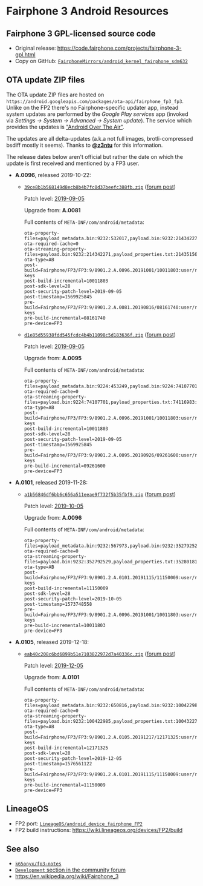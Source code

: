 # Fairphone 3 Android Resources

## Fairphone 3 GPL-licensed source code

- Original release: https://code.fairphone.com/projects/fairphone-3-gpl.html
- Copy on GitHub: [`FairphoneMirrors/android_kernel_fairphone_sdm632`](https://github.com/FairphoneMirrors/android_kernel_fairphone_sdm632)

## OTA update ZIP files

The OTA update ZIP files are hosted on `https://android.googleapis.com/packages/ota-api/fairphone_fp3_fp3`. Unlike on the FP2 there's no Fairphone-specific updater app, instead system updates are performed by the *Google Play services* app (invoked via *Settings -> System -> Advanced -> System update*). The service which provides the updates is ["Android Over The Air"](https://developers.google.com/android/over-the-air).

The updates are all delta-updates (a.k.a not full images, brotli-compressed bsdiff mostly it seems). Thanks to [**@z3ntu**](https://github.com/z3ntu) for this information.

The release dates below aren't official but rather the date on which the update is first received and mentioned by a FP3 user.

- **A.0096**, released 2019-10-22:
  - [`39ce8b1b568149d8ecb8b4b7fc0d37beefc388fb.zip`](https://android.googleapis.com/packages/ota-api/fairphone_fp3_fp3/39ce8b1b568149d8ecb8b4b7fc0d37beefc388fb.zip) ([forum post](https://forum.fairphone.com/t/september-security-update-released-and-more/53982/19))

    Patch level: [2019-09-05](https://source.android.com/security/bulletin/2019-09-01)

    Upgrade from: **A.0081**

    Full contents of `META-INF/com/android/metadata`:
    ```
    ota-property-files=payload_metadata.bin:9232:532017,payload.bin:9232:214342271,payload_properties.txt:214351561:155,care_map.txt:843:246,compatibility.zip:1142:8043,metadata:69:726                
    ota-required-cache=0
    ota-streaming-property-files=payload.bin:9232:214342271,payload_properties.txt:214351561:155,care_map.txt:843:246,compatibility.zip:1142:8043,metadata:69:726                  
    ota-type=AB
    post-build=Fairphone/FP3/FP3:9/8901.2.A.0096.20191001/10011803:user/release-keys
    post-build-incremental=10011803
    post-sdk-level=28
    post-security-patch-level=2019-09-05
    post-timestamp=1569925845
    pre-build=Fairphone/FP3/FP3:9/8901.2.A.0081.20190816/08161740:user/release-keys
    pre-build-incremental=08161740
    pre-device=FP3
    ```
  - [`d1e85d55938fdd545fcdc4b4b11098c5d183636f.zip`](https://android.googleapis.com/packages/ota-api/fairphone_fp3_fp3/d1e85d55938fdd545fcdc4b4b11098c5d183636f.zip) ([forum post](https://forum.fairphone.com/t/september-security-update-released-and-more/53982/20))
  
    Patch level: [2019-09-05](https://source.android.com/security/bulletin/2019-09-01)

    Upgrade from: **A.0095**

    Full contents of `META-INF/com/android/metadata`:
    ```
    ota-property-files=payload_metadata.bin:9224:453249,payload.bin:9224:74107701,payload_properties.txt:74116983:154,care_map.txt:835:246,compatibility.zip:1134:8043,metadata:69:718              
    ota-required-cache=0
    ota-streaming-property-files=payload.bin:9224:74107701,payload_properties.txt:74116983:154,care_map.txt:835:246,compatibility.zip:1134:8043,metadata:69:718                
    ota-type=AB
    post-build=Fairphone/FP3/FP3:9/8901.2.A.0096.20191001/10011803:user/release-keys
    post-build-incremental=10011803
    post-sdk-level=28
    post-security-patch-level=2019-09-05
    post-timestamp=1569925845
    pre-build=Fairphone/FP3/FP3:9/8901.2.A.0095.20190926/09261600:user/release-keys
    pre-build-incremental=09261600
    pre-device=FP3
    ```
- **A.0101**, released 2019-11-28:
  - [`a1b56846df6bb6c656a511eeae9f732f5b35fbf9.zip`](https://android.googleapis.com/packages/ota-api/fairphone_fp3_fp3/a1b56846df6bb6c656a511eeae9f732f5b35fbf9.zip) ([forum post](https://forum.fairphone.com/t/has-anybody-received-the-october-security-update-yet/55045/10))
  
    Patch level: [2019-10-05](https://source.android.com/security/bulletin/2019-10-01)

    Upgrade from: **A.0096**

    Full contents of `META-INF/com/android/metadata`:
    ```
    ota-property-files=payload_metadata.bin:9232:567973,payload.bin:9232:352792529,payload_properties.txt:352801819:155,care_map.txt:843:246,compatibility.zip:1142:8043,metadata:69:726                
    ota-required-cache=0
    ota-streaming-property-files=payload.bin:9232:352792529,payload_properties.txt:352801819:155,care_map.txt:843:246,compatibility.zip:1142:8043,metadata:69:726                  
    ota-type=AB
    post-build=Fairphone/FP3/FP3:9/8901.2.A.0101.20191115/11150009:user/release-keys
    post-build-incremental=11150009
    post-sdk-level=28
    post-security-patch-level=2019-10-05
    post-timestamp=1573748558
    pre-build=Fairphone/FP3/FP3:9/8901.2.A.0096.20191001/10011803:user/release-keys
    pre-build-incremental=10011803
    pre-device=FP3
    ```
- **A.0105**, released 2019-12-18:
  - [`eab40c208c6bd6899b51e7103822972d7a40336c.zip`](https://android.googleapis.com/packages/ota-api/fairphone_fp3_fp3/eab40c208c6bd6899b51e7103822972d7a40336c.zip) ([forum post](https://forum.fairphone.com/t/has-anybody-received-the-latest-security-update-yet/55045/44))
  
    Patch level: [2019-12-05](https://source.android.com/security/bulletin/2019-12-01)

    Upgrade from: **A.0101**

    Full contents of `META-INF/com/android/metadata`:
    ```
    ota-property-files=payload_metadata.bin:9232:650816,payload.bin:9232:100422985,payload_properties.txt:100432275:155,care_map.txt:843:246,compatibility.zip:1142:8043,metadata:69:726                
    ota-required-cache=0
    ota-streaming-property-files=payload.bin:9232:100422985,payload_properties.txt:100432275:155,care_map.txt:843:246,compatibility.zip:1142:8043,metadata:69:726                  
    ota-type=AB
    post-build=Fairphone/FP3/FP3:9/8901.2.A.0105.20191217/12171325:user/release-keys
    post-build-incremental=12171325
    post-sdk-level=28
    post-security-patch-level=2019-12-05
    post-timestamp=1576561122
    pre-build=Fairphone/FP3/FP3:9/8901.2.A.0101.20191115/11150009:user/release-keys
    pre-build-incremental=11150009
    pre-device=FP3
    ```

## LineageOS

- FP2 port: [`LineageOS/android_device_fairphone_FP2`](https://github.com/LineageOS/android_device_fairphone_FP2)
- FP2 build instructions: https://wiki.lineageos.org/devices/FP2/build

## See also

- [`k65onyx/fp3-notes`](https://github.com/k65onyx/fp3-notes)
- [`Development` section in the community forum](https://forum.fairphone.com/c/participate/dev)
- https://en.wikipedia.org/wiki/Fairphone_3
